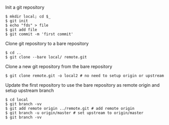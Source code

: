﻿
Init a git repository
```terminal
$ mkdir local; cd $_
$ git init
$ echo "fds" > file
$ git add file
$ git commit -m 'first commit'
```

Clone git repository to a bare repository
```terminal
$ cd ..
$ git clone --bare local/ remote.git
```

Clone a new git repository from the bare repository
```terminal
$ git clone remote.git -o local2 # no need to setup origin or upstream
```

Update the first repository to use the bare repository as remote origin and setup upstream branch
```terminal
$ cd local
$ git branch -vv
$ git add remote origin ../remote.git # add remote origin
$ git branch -u origin/master # set upstream to origin/master
$ git branch -vv
```
